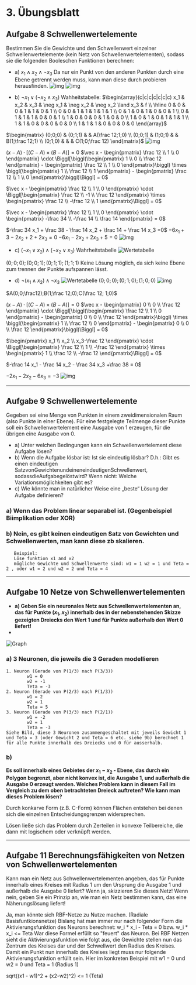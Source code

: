 # 3. Übungsblatt
## Aufgabe 8 Schwellenwertelemente

Bestimmen Sie die Gewichte und den Schwellenwert einzelner Schwellenwertelemente (kein Netz von Schwellenwertelementen), sodass sie die folgenden Booleschen Funktionen berechnen:
 * a) $x_1 \land x_2 \land \neg x_3$
 Da nur ein Punkt von den anderen Punkten durch eine Ebene getrennt werden muss, kann man diese durch probieren herausfinden.
 ![img](img1.1.1.jpg)
 ![img](img1.1.2.jpg)

 * b) $\neg x_1 \lor (\neg x_2 \land x_3)$
 Wahheitstabelle:
 $\begin{array}(c|c|c|c|c|c|c)
 x_1 & x_2 & x_3 & \neg x_1 & \neg x_2 & \neg x_2 \land x_3 & f \\
\hline
 0     & 0     & 0     & 1          & 1          & 0                    & 1 \\
 0     & 0     & 1     & 1          & 1          & 1                    & 1 \\
 0     & 1     & 0     & 1          & 0          & 0                    & 1 \\
 0     & 1     & 1     & 1          & 0          & 0                    & 1 \\
 1     & 0     & 0     & 0          & 1          & 0                    & 0 \\
 1     & 0     & 1     & 0          & 1          & 1                    & 1 \\
 1     & 1     & 0     & 0          & 0          & 0                    & 0 \\
 1     & 1     & 1     & 0          & 0          & 0                    & 0
 \end{array}$

 $\begin{matrix}
(0;0;0) & (0;1;1) &  & A(\frac 12;1;0) \\
(0;0;1) & (1;0;1) &  & B(1;\frac 12;1) \\
(0;1;0) &         &  & C(1;0;\frac 12)
\end{matrix}$
![img](img1.2.1.jpg)

 $(x-A)\cdot [(C-A)\times (B-A)]=0$
 $\vec x - \begin{pmatrix} \frac 12 \\ 1 \\ 0 \end{pmatrix} \cdot \Biggl[\biggl(\begin{pmatrix} 1 \\ 0 \\ \frac 12 \end{pmatrix} - \begin{pmatrix} \frac 12 \\ 1 \\ 0 \end{pmatrix}\biggl) \times \biggl(\begin{pmatrix} 1 \\ \frac 12 \\ 1 \end{pmatrix} - \begin{pmatrix} \frac 12 \\ 1 \\ 0 \end{pmatrix}\biggl)\Biggl] = 0$

 $\vec x - \begin{pmatrix} \frac 12 \\ 1 \\ 0 \end{pmatrix} \cdot \Biggl[\begin{pmatrix} \frac 12 \\ -1 \\ \frac 12 \end{pmatrix} \times \begin{pmatrix} \frac 12 \\ -\frac 12 \\ 1 \end{pmatrix}\Biggl] = 0$

 $\vec x - \begin{pmatrix} \frac 12 \\ 1 \\ 0 \end{pmatrix} \cdot \begin{pmatrix} -\frac 34 \\ -\frac 14 \\ \frac 14 \end{pmatrix} = 0$

 $-\frac 34 x_1 + \frac 38 - \frac 14 x_2 + \frac 14 + \frac 14 x_3 =0$
 $-6x_1+3-2x_2+2+2x_3=0$
 $-6x_1-2x_2+2x_3+5=0$
 ![img](img1.2.2.jpg)

 * c) $(\neg x_1 \lor x_2)\land (\neg x_2 \lor x_3)$
 Wahrheitstabelle
![Wertetabelle](Wertetabelle.jpg)

 $(0;0;0);(0;0;1);(0;1;1);(1;1;1)$
Keine Lösung möglich, da sich keine Ebene zum trennen der Punkte aufspannen lässt.

 * d) $\neg (x_1 \land x_2)\land \neg x_3$
 ![Wertetabelle](Wertetabelle2.jpg)
 $(0;0;0);(0;1;0);(1;0;0)$
 ![img](img1.4.1.jpg)

 $A(0;0;\frac12);B(1;\frac 12;0);C(\frac 12; 1;0)$

 $(x-A)\cdot [(C-A)\times (B-A)]=0$
 $\vec x - \begin{pmatrix} 0 \\ 0 \\ \frac 12 \end{pmatrix} \cdot \Biggl[\biggl(\begin{pmatrix} \frac 12 \\ 1 \\ 0 \end{pmatrix} - \begin{pmatrix} 0 \\ 0 \\ \frac 12 \end{pmatrix}\biggl) \times \biggl(\begin{pmatrix} 1 \\ \frac 12 \\ 0 \end{pmatrix} - \begin{pmatrix} 0 \\ 0 \\ \frac 12 \end{pmatrix}\biggl)\Biggl] = 0$

 $\begin{pmatrix} x_1 \\ x_2 \\ x_3-\frac 12 \end{pmatrix} \cdot \Biggl[\begin{pmatrix} \frac 12 \\ 1 \\ -\frac 12 \end{pmatrix} \times \begin{pmatrix} 1 \\ \frac 12 \\ -\frac 12 \end{pmatrix}\Biggl] = 0$

 $-\frac 14 x_1 - \frac 14 x_2 - \frac 34 x_3 +\frac 38 = 0$

 $-2x_1-2x_2-6x_3=-3$
 ![img](img1.4.2.jpg)

 ---

## Aufgabe 9 Schwellenwertelemente
Gegeben sei eine Menge von Punkten in einem zweidimensionalen Raum (also Punkte in einer Ebene). Für eine festgelegte Teilmenge dieser Punkte soll ein Schwellenwertelement eine Ausgabe von 1 erzeugen, für die übrigen eine Ausgabe von 0.
 * a) Unter welchen Bedingungen kann ein Schwellenwertelement diese Aufgabe lösen?
 * b) Wenn die Aufgabe lösbar ist: Ist sie eindeutig lösbar? D.h.: Gibt es einen eindeutigen SatzvonGewichtenundeineneindeutigenSchwellenwert, sodassdieAufgabegelöstwird? Wenn nicht: Welche Variationsmöglichkeiten gibt es?
 * c) Wie könnte man in natürlicher Weise eine „beste“ Lösung der Aufgabe deﬁnieren?


### a) Wenn das Problem linear separabel ist. (Gegenbeispiel Biimplikation oder XOR)
### b) Nein, es gibt keinen eindeutigen Satz von Gewichten und Schwellenwerten, man kann diese zb skalieren.
       Beispiel:
       Löse funktion x1 and x2
       mögliche Gewichte und Schwellenwerte sind: w1 = 1 w2 = 1 und Teta = 2 , oder w1 = 2 und w2 = 2 und Teta = 4


  ---

## Aufgabe 10 Netze von Schwellenwertelementen
 * **a) Geben Sie ein neuronales Netz aus Schwellenwertelementen an, das für Punkte $(x_1,x_2)$ innerhalb des in der nebenstehenden Skizze gezeigten Dreiecks den Wert 1 und für Punkte außerhalb den Wert 0 liefert!**
 *

 ![Graph](Graph.jpg)
### a) 3 Neuronen, die jeweils die 3 Geraden modellieren
    1. Neuron (Gerade von P(1/3) nach P(3/3))
            w1 = 0
            w2 = -1
            Teta = -3
    2. Neuron (Gerade von P(2/3) nach P(1/3))
            w1 = 2
            w2 = 1
            Teta = 5
    3. Neuron (Gerade von P(3/3) nach P(2/1))
            w1 = -2
            w2 = 1
            Teta = -3
    Siehe Bild, diese 3 Neuronen zusammengeschaltet mit jeweils Gewicht 1 und Teta = 3 (oder Gewicht 2 und Teta = 6 etc. siehe 9b) berechnet 1 für alle Punkte innerhalb des Dreiecks und 0 für ausserhalb.

### b)
**Es soll innerhalb eines Gebietes der $x_1-x_2$ - Ebene, das durch ein Polygon begrenzt, aber nicht konvex ist, die Ausgabe 1, und außerhalb die Ausgabe 0 erzeugt werden. Welches Problem kann in diesem Fall im Vergleich zu dem oben betrachteten Dreieck auftreten? Wie kann man dieses Problem lösen?**

Durch konkarve Form (z.B. C-Form) können Flächen entstehen bei denen sich die einzelnen Entscheidungsgrenzen widersprechen.

Lösen ließe sich das Problem durch Zerteilen in konvexe Teilbereiche, die dann mit logischem oder verknüpft werden.

 ---

## Aufgabe 11 Berechnungsfähigkeiten von Netzen von Schwellenwertelementen
Kann man ein Netz aus Schwellenwertelementen angeben, das für Punkte innerhalb eines Kreises mit Radius 1 um den Ursprung die Ausgabe 1 und außerhalb die Ausgabe 0 liefert? Wenn ja, skizzieren Sie dieses Netz! Wenn nein, geben Sie ein Prinzip an, wie man ein Netz bestimmen kann, das eine Näherungslösung liefert!


Ja, man könnte sich RBF-Netze zu Nutze machen. (Radiale Basisfuntkionsnetze)
Bislang hat man immer nur nach folgender Form die Aktivierungsfunktion des Neurons berechnet: w_i * x_i - Teta = 0 bzw. w_i * x_i <= Teta
War diese Formel erfüllt so "feuert" das Neuron.
Bei RBF Netzen sieht die Aktivierungsfunktion wie folgt aus, die Gewichte stellen nun das Zentrum des Kreises dar und der Schwellwert den Radius des Kreises.
Damit ein Punkt nun innerhalb des Kreises liegt muss nur folgende Aktivierungsfunktion erfüllt sein.
Hier im konkreten Beispiel mit w1 = 0 und w2 = 0 und Teta = 1 (Radius 1)

sqrt((x1 - w1)^2 + (x2-w2)^2) <= 1 (Teta)
